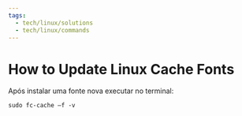```yaml
---
tags:
  - tech/linux/solutions
  - tech/linux/commands
---
```


# How to Update Linux Cache Fonts

Após instalar uma fonte nova executar no terminal:

`sudo fc-cache –f -v`